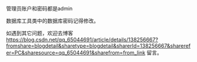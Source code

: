 管理员账户和密码都是admin


数据库工具类中的数据库密码记得修改。


如遇到其它问题，欢迎去博客 https://blog.csdn.net/qq_65044691/article/details/138256667?fromshare=blogdetail&sharetype=blogdetail&sharerId=138256667&sharerefer=PC&sharesource=qq_65044691&sharefrom=from_link 留言。